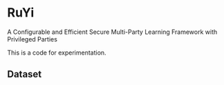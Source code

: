 
# RuYi
A Configurable and Efficient Secure Multi-Party Learning Framework with Privileged Parties

This is a code for experimentation.

## Dataset
